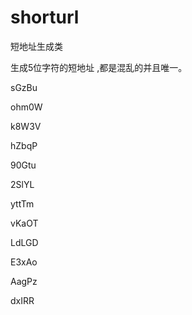 # shorturl
短地址生成类

生成5位字符的短地址 ,都是混乱的并且唯一。

sGzBu

ohm0W

k8W3V

hZbqP

90Gtu

2SlYL

yttTm

vKaOT

LdLGD

E3xAo

AagPz

dxIRR

